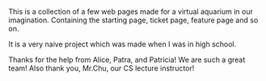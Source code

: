 This is a collection of a few web pages made for a virtual aquarium in our imagination.
Containing the starting page, ticket page, feature page and so on.

It is a very naive project which was made when I was in high school. 

Thanks for the help from Alice, Patra, and Patricia! We are such a great team! Also thank you, Mr.Chu, our CS lecture instructor!

